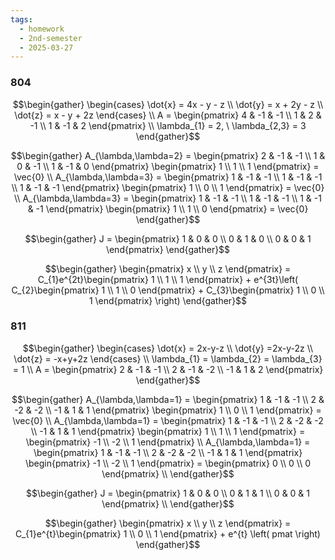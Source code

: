 ```yaml
---
tags:
  - homework
  - 2nd-semester
  - 2025-03-27
---
```


### 804

$$\begin{gather}
\begin{cases}
\dot{x} = 4x - y - z \\
\dot{y} = x + 2y - z \\
\dot{z} = x - y + 2z
\end{cases} \\
A = \begin{pmatrix}
4 & -1 & -1 \\
1 & 2 & -1 \\
1 & -1 & 2
\end{pmatrix} \\
\lambda_{1} = 2, \ \lambda_{2,3} = 3
\end{gather}$$

$$\begin{gather}
A_{\lambda,\lambda=2} = \begin{pmatrix}
2 & -1 & -1 \\
1 & 0 & -1 \\
1 & -1 & 0
\end{pmatrix} \begin{pmatrix}
1 \\
1 \\
1
\end{pmatrix} = \vec{0} \\
A_{\lambda,\lambda=3} = \begin{pmatrix}
1 & -1 & -1 \\
1 & -1 & -1 \\
1 & -1 & -1
\end{pmatrix} \begin{pmatrix}
1 \\
0 \\
1
\end{pmatrix} = \vec{0} \\
A_{\lambda,\lambda=3} = \begin{pmatrix}
1 & -1 & -1 \\
1 & -1 & -1 \\
1 & -1 & -1
\end{pmatrix} \begin{pmatrix}
1 \\
1 \\
0
\end{pmatrix} = \vec{0}
\end{gather}$$

$$\begin{gather}
J = \begin{pmatrix}
1 & 0 & 0 \\
0 & 1 & 0 \\
0 & 0 & 1
\end{pmatrix}
\end{gather}$$

$$\begin{gather}
\begin{pmatrix}
x \\
y \\
z
\end{pmatrix} = C_{1}e^{2t}\begin{pmatrix}
1 \\
1 \\
1
\end{pmatrix} + e^{3t}\left( C_{2}\begin{pmatrix}
1 \\
1 \\
0
\end{pmatrix} + C_{3}\begin{pmatrix}
1 \\
0 \\
1
\end{pmatrix} \right) 
\end{gather}$$

### 811

$$\begin{gather}
\begin{cases}
\dot{x} = 2x-y-z \\
\dot{y} =2x-y-2z \\
\dot{z} = -x+y+2z
\end{cases} \\
\lambda_{1} = \lambda_{2} = \lambda_{3} = 1 \\
A = \begin{pmatrix}
2 & -1 & -1 \\
2 & -1 & -2 \\
-1 & 1 & 2
\end{pmatrix}
\end{gather}$$

$$\begin{gather}
A_{\lambda,\lambda=1} = \begin{pmatrix}
1 & -1 & -1 \\
2 & -2 & -2 \\
-1 & 1 & 1
\end{pmatrix} \begin{pmatrix}
1 \\
0 \\
1
\end{pmatrix} = \vec{0} \\
A_{\lambda,\lambda=1} = \begin{pmatrix}
1 & -1 & -1 \\
2 & -2 & -2 \\
-1 & 1 & 1
\end{pmatrix} \begin{pmatrix}
1 \\
1 \\
1
\end{pmatrix} = \begin{pmatrix}
-1 \\
-2 \\
1
\end{pmatrix} \\
A_{\lambda,\lambda=1} = \begin{pmatrix}
1 & -1 & -1 \\
2 & -2 & -2 \\
-1 & 1 & 1
\end{pmatrix} \begin{pmatrix}
-1 \\
-2 \\
1
\end{pmatrix} = \begin{pmatrix}
0 \\
0 \\
0
\end{pmatrix} \\
\end{gather}$$

$$\begin{gather}
J = \begin{pmatrix}
1 & 0 & 0 \\
0 & 1 & 1 \\
0 & 0 & 1
\end{pmatrix} \\
\end{gather}$$

$$\begin{gather}
\begin{pmatrix}
x \\
y \\
z
\end{pmatrix} = C_{1}e^{t}\begin{pmatrix}
1 \\
0 \\
1
\end{pmatrix} + e^{t} \left( pmat \right) 
\end{gather}$$